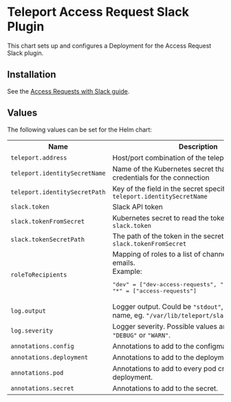 # Teleport Access Request Slack Plugin

This chart sets up and configures a Deployment for the Access Request Slack plugin.

## Installation

See the [Access Requests with Slack guide](https://goteleport.com/docs/access-controls/access-request-plugins/ssh-approval-slack/).

## Values

The following values can be set for the Helm chart:

<table>
  <tr>
    <th>Name</th>
    <th>Description</th>
    <th>Type</th>
    <th>Default</th>
    <th>Required</th>
  </tr>

  <tr>
    <td><code>teleport.address</code></td>
    <td>Host/port combination of the teleport auth server</td>
    <td>string</td>
    <td><code>""</code></td>
    <td>yes</td>
  </tr>
  <tr>
    <td><code>teleport.identitySecretName</code></td>
    <td>Name of the Kubernetes secret that contains the credentials for the connection</td>
    <td>string</td>
    <td><code>""</code></td>
    <td>yes</td>
  </tr>
  <tr>
    <td><code>teleport.identitySecretPath</code></td>
    <td>Key of the field in the secret specified by <code>teleport.identitySecretName</code></td>
    <td>string</td>
    <td><code>"auth_id"</code></td>
    <td>yes</td>
  </tr>

  <tr>
    <td><code>slack.token</code></td>
    <td>Slack API token</td>
    <td>string</td>
    <td><code>""</code></td>
    <td>yes</td>
  </tr>
  <tr>
    <td><code>slack.tokenFromSecret</code></td>
    <td>Kubernetes secret to read the token from instead of <code>slack.token</code></td>
    <td>string</td>
    <td><code>""</code></td>
    <td>no</td>
  </tr>
  <tr>
    <td><code>slack.tokenSecretPath</code></td>
    <td>The path of the token in the secret described by <code>slack.tokenFromSecret</code></td>
    <td>string</td>
    <td><code>"slackToken"</code></td>
    <td>no</td>
  </tr>

  <tr>
    <td><code>roleToRecipients</code></td>
    <td>
      Mapping of roles to a list of channels and Slack emails. <br />
      Example:
      <pre>
"dev" = ["dev-access-requests", "user@example.com"]
"*" = ["access-requests"]</pre>
    </td>
    <td>map</td>
    <td><code>{}</code></td>
    <td>yes</td>
  </tr>

  <tr>
    <td><code>log.output</code></td>
    <td>
      Logger output. Could be <code>"stdout"</code>, <code>"stderr"</code> or a file name,
      eg. <code>"/var/lib/teleport/slack.log"</code>
    </td>
    <td>string</td>
    <td><code>"stdout"</code></td>
    <td>no</td>
  </tr>
  <tr>
    <td><code>log.severity</code></td>
    <td>
      Logger severity. Possible values are <code>"INFO"</code>, <code>"ERROR"</code>,
      <code>"DEBUG"</code> or <code>"WARN"</code>.
    </td>
    <td>string</td>
    <td><code>"INFO"</code></td>
    <td>no</td>
  </tr>

  <tr>
    <td><code>annotations.config</code></td>
    <td>
      Annotations to add to the configmap.
    </td>
    <td>map</td>
    <td><code>{}</code></td>
    <td>no</td>
  </tr>
  <tr>
    <td><code>annotations.deployment</code></td>
    <td>
      Annotations to add to the deployment.
    </td>
    <td>map</td>
    <td><code>{}</code></td>
    <td>no</td>
  </tr>
  <tr>
    <td><code>annotations.pod</code></td>
    <td>
      Annotations to add to every pod created by the deployment.
    </td>
    <td>map</td>
    <td><code>{}</code></td>
    <td>no</td>
  </tr>
  <tr>
    <td><code>annotations.secret</code></td>
    <td>
      Annotations to add to the secret.
    </td>
    <td>map</td>
    <td><code>{}</code></td>
    <td>no</td>
  </tr>
</table>
